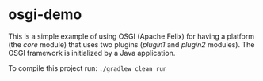 # osgi-demo

This is a simple example of using OSGI (Apache Felix) for having a platform (the _core_ module) that uses two plugins (_plugin1_ and _plugin2_ modules). The OSGI framework is initialized by a Java application.

To compile this project run:
`./gradlew clean run`

